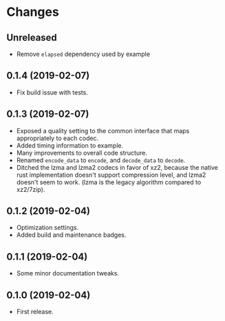 # Changes

## Unreleased

* Remove `elapsed` dependency used by example

## 0.1.4 (2019-02-07)

* Fix build issue with tests.

## 0.1.3 (2019-02-07)

* Exposed a quality setting to the common interface that maps appropriately to each codec.
* Added timing information to example.
* Many improvements to overall code structure.
* Renamed `encode_data` to `encode`, and `decode_data` to `decode`.
* Ditched the lzma and lzma2 codecs in favor of xz2, because the native rust implementation doesn't support compression level, and lzma2 doesn't seem to work. (lzma is the legacy algorithm compared to xz2/7zip).

## 0.1.2 (2019-02-04)

* Optimization settings.
* Added build and maintenance badges.

## 0.1.1 (2019-02-04)

* Some minor documentation tweaks.

## 0.1.0 (2019-02-04)

* First release.
